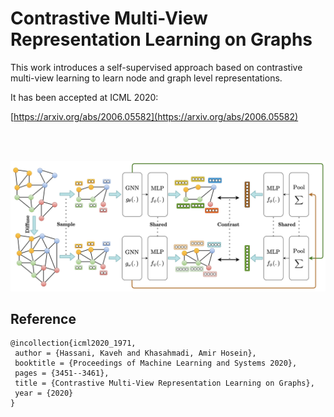 # Contrastive Multi-View Representation Learning on Graphs

This work introduces a self-supervised approach based on contrastive multi-view
learning to learn node and graph level representations.

It has been accepted at ICML 2020:

[https://arxiv.org/abs/2006.05582](https://arxiv.org/abs/2006.05582)

<br/>
<br/>


![](img/arc.png)


## Reference

```
@incollection{icml2020_1971,
 author = {Hassani, Kaveh and Khasahmadi, Amir Hosein},
 booktitle = {Proceedings of Machine Learning and Systems 2020},
 pages = {3451--3461},
 title = {Contrastive Multi-View Representation Learning on Graphs},
 year = {2020}
}
```
